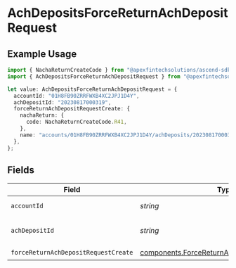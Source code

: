 # AchDepositsForceReturnAchDepositRequest

## Example Usage

```typescript
import { NachaReturnCreateCode } from "@apexfintechsolutions/ascend-sdk/models/components";
import { AchDepositsForceReturnAchDepositRequest } from "@apexfintechsolutions/ascend-sdk/models/operations";

let value: AchDepositsForceReturnAchDepositRequest = {
  accountId: "01H8FB90ZRRFWXB4XC2JPJ1D4Y",
  achDepositId: "20230817000319",
  forceReturnAchDepositRequestCreate: {
    nachaReturn: {
      code: NachaReturnCreateCode.R41,
    },
    name: "accounts/01H8FB90ZRRFWXB4XC2JPJ1D4Y/achDeposits/20230817000319",
  },
};
```

## Fields

| Field                                                                                                          | Type                                                                                                           | Required                                                                                                       | Description                                                                                                    | Example                                                                                                        |
| -------------------------------------------------------------------------------------------------------------- | -------------------------------------------------------------------------------------------------------------- | -------------------------------------------------------------------------------------------------------------- | -------------------------------------------------------------------------------------------------------------- | -------------------------------------------------------------------------------------------------------------- |
| `accountId`                                                                                                    | *string*                                                                                                       | :heavy_check_mark:                                                                                             | The account id.                                                                                                | 01H8FB90ZRRFWXB4XC2JPJ1D4Y                                                                                     |
| `achDepositId`                                                                                                 | *string*                                                                                                       | :heavy_check_mark:                                                                                             | The achDeposit id.                                                                                             | 20230817000319                                                                                                 |
| `forceReturnAchDepositRequestCreate`                                                                           | [components.ForceReturnAchDepositRequestCreate](../../models/components/forcereturnachdepositrequestcreate.md) | :heavy_check_mark:                                                                                             | N/A                                                                                                            |                                                                                                                |